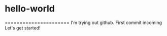 # hello-world
======================
I'm trying out github.
First commit incoming 
Let's get started! 
